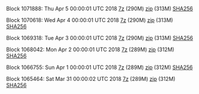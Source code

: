 Block 1071888: Thu Apr  5 00:00:01 UTC 2018 [7z](https://transfer.sh/XeVNi/bootstrap.dat.20180405.7z) (290M) [zip](https://transfer.sh/B6VRG/bootstrap.dat.20180405.zip) (313M) [SHA256](https://transfer.sh/1O82m/sha256.txt)

Block 1070618: Wed Apr  4 00:00:01 UTC 2018 [7z](https://transfer.sh/gy2lA/bootstrap.dat.20180404.7z) (290M) [zip](https://transfer.sh/x23i0/bootstrap.dat.20180404.zip) (313M) [SHA256](https://transfer.sh/VgLxT/sha256.txt)

Block 1069318: Tue Apr  3 00:00:01 UTC 2018 [7z](https://transfer.sh/10L0hI/bootstrap.dat.20180403.7z) (290M) [zip](https://transfer.sh/ANkWm/bootstrap.dat.20180403.zip) (313M) [SHA256](https://transfer.sh/QX8Nn/sha256.txt)

Block 1068042: Mon Apr  2 00:00:01 UTC 2018 [7z](https://transfer.sh/dJHlR/bootstrap.dat.20180402.7z) (289M) [zip](https://transfer.sh/unxPc/bootstrap.dat.20180402.zip) (312M) [SHA256](https://transfer.sh/7GRqk/sha256.txt)

Block 1066755: Sun Apr  1 00:00:01 UTC 2018 [7z](https://transfer.sh/3QrKm/bootstrap.dat.20180401.7z) (289M) [zip](https://transfer.sh/hw4cj/bootstrap.dat.20180401.zip) (312M) [SHA256](https://transfer.sh/2x0hO/sha256.txt)

Block 1065464: Sat Mar 31 00:00:02 UTC 2018 [7z](https://transfer.sh/atPdm/bootstrap.dat.20180331.7z) (289M) [zip](https://transfer.sh/LmAjR/bootstrap.dat.20180331.zip) (312M) [SHA256](https://transfer.sh/fx60f/sha256.txt)
